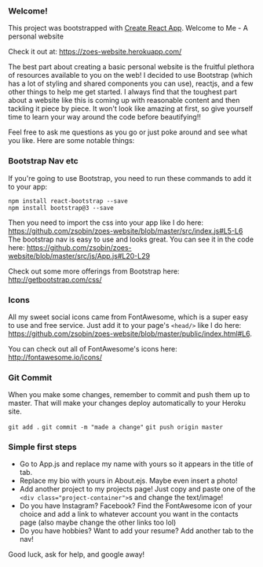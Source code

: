 ### Welcome!

This project was bootstrapped with [Create React App](https://github.com/facebookincubator/create-react-app).
Welcome to Me - A personal website

Check it out at: https://zoes-website.herokuapp.com/

The best part about creating a basic personal website is the fruitful plethora of resources available to you on the web! I decided to use Bootstrap (which has a lot of styling and shared components you can use), reactjs, and a few other things to help me get started. I always find that the toughest part about a website like this is coming up with reasonable content and then tackling it piece by piece. It won't look like amazing at first, so give yourself time to learn your way around the code before beautifying!!

Feel free to ask me questions as you go or just poke around and see what you like. Here are some notable things:

### Bootstrap Nav etc

If you're going to use Bootstrap, you need to run these commands to add it to your app:
```
npm install react-bootstrap --save
npm install bootstrap@3 --save
```
Then you need to import the css into your app like I do here: https://github.com/zsobin/zoes-website/blob/master/src/index.js#L5-L6
The bootstrap nav is easy to use and looks great. You can see it in the code here: https://github.com/zsobin/zoes-website/blob/master/src/js/App.js#L20-L29

Check out some more offerings from Bootstrap here: http://getbootstrap.com/css/

### Icons
All my sweet social icons came from FontAwesome, which is a super easy to use and free service.
Just add it to your page's `<head/>` like I do here: https://github.com/zsobin/zoes-website/blob/master/public/index.html#L6.

You can check out all of FontAwesome's icons here: http://fontawesome.io/icons/

### Git Commit

When you make some changes, remember to commit and push them up to master. That will make your changes deploy automatically to your Heroku site.

`git add .`
`git commit -m "made a change"`
`git push origin master`

### Simple first steps

- Go to App.js and replace my name with yours so it appears in the title of tab.
- Replace my bio with yours in About.ejs. Maybe even insert a photo!
- Add another project to my projects page! Just copy and paste one of the `<div class="project-container">`s and change the text/image!
- Do you have Instagram? Facebook? Find the FontAwesome icon of your choice and add a link to whatever account you want in the contacts page (also maybe change the other links too lol)
- Do you have hobbies? Want to add your resume? Add another tab to the nav!

Good luck, ask for help, and google away!
